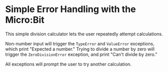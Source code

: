 # Simple Error Handling with the Micro:Bit
This simple division calculator lets the user repeatedly attempt calculations.

Non-number input will trigger the `TypeError` and `ValueError` exceptions, which print "Expected a number." Trying to divide a number by zero will trigger the `ZeroDivisionError` exception, and print "Can't divide by zero."

All exceptions will prompt the user to try another calculation.
